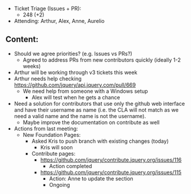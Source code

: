 * Ticket Triage (Issues + PR):
  * 248 (+2)
* Attending: Arthur, Alex, Anne, Aurelio

## Content:
* Should we agree priorities? (e.g. Issues vs PRs?)
  * Agreed to address PRs from new contributors quickly (ideally 1-2 weeks)
* Arthur will be working through v3 tickets this week
* Arthur needs help checking https://github.com/jquery/api.jquery.com/pull/669
  * We need help from someone with a Windows setup
    * Alex will test when he gets a chance
* Need a solution for contributors that use only the github web interface and have their username as name (i.e. the CLA will not match as we need a valid name and the name is not the username).
  * Maybe improve the documentation on contribute as well
* Actions from last meeting:
  * New Foundation Pages:
    * Asked Kris to push branch with existing changes (today)
      * Kris will soon
    * Contribute pages:
      * https://github.com/jquery/contribute.jquery.org/issues/116
        * Action completed
      * https://github.com/jquery/contribute.jquery.org/issues/115
        * Action: Anne to update the section
        * Ongoing
